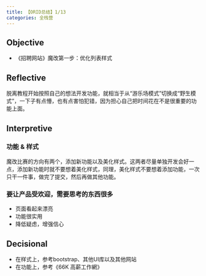 ```yaml
---
title: 【ORID总结】1/13
categories: 全栈营
---
```


## Objective
- 《招聘网站》魔改第一步：优化列表样式

## Reflective
脱离教程开始按照自己的想法开发功能，就相当于从“游乐场模式”切换成“野生模式”，一下子有点懵，也有点害怕犯错，因为担心自己把时间花在不是很重要的功能上面。

## Interpretive
### 功能 & 样式
魔改比赛的方向有两个，添加新功能以及美化样式。这两者尽量单独开发会好一点，添加新功能时就不要想着美化样式，同理，美化样式不要想着添加功能，一次只干一件事，做完了提交，然后再做其他功能。

### 要让产品受欢迎，需要思考的东西很多
- 页面看起来漂亮
- 功能很实用
- 降低疑虑，增强信心

## Decisional
- 在样式上，参考bootstrap、其他UI库以及其他网站
- 在功能上，参考《66K 高薪工作網》